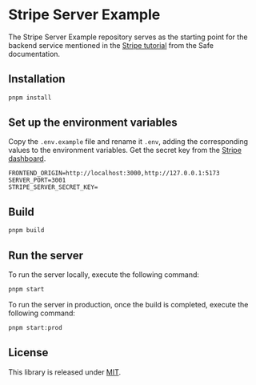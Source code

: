 # Stripe Server Example

The Stripe Server Example repository serves as the starting point for the backend service mentioned in the [Stripe tutorial](https://docs.safe.global/sdk/onramp/stripe) from the Safe documentation.

## Installation

```bash
pnpm install
```

## Set up the environment variables

Copy the `.env.example` file and rename it `.env`, adding the corresponding values to the environment variables. Get the secret key from the [Stripe dashboard](https://dashboard.stripe.com/test/apikeys).

```
FRONTEND_ORIGIN=http://localhost:3000,http://127.0.0.1:5173
SERVER_PORT=3001
STRIPE_SERVER_SECRET_KEY=
```

## Build

```bash
pnpm build
```

## Run the server

To run the server locally, execute the following command:

```bash
pnpm start
```

To run the server in production, once the build is completed, execute the following command:

```bash
pnpm start:prod
```

## License

This library is released under [MIT](https://github.com/5afe/stripe-server-example/tree/main/LICENSE).
